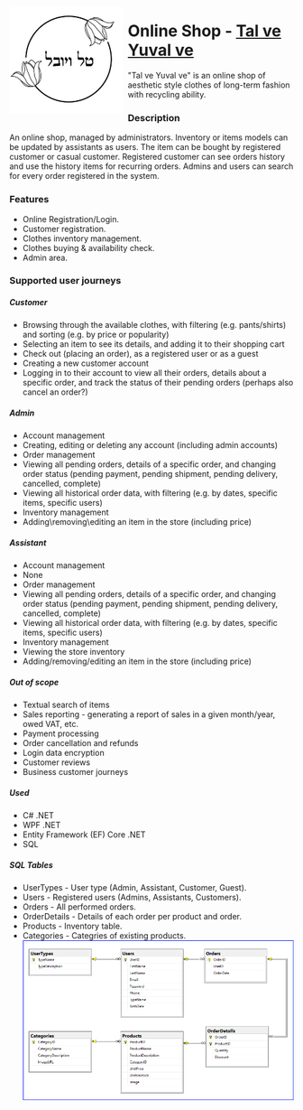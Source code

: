 <img src="https://github.com/VitoPhW/HackerU-Middle_Project-OnlineShop/blob/master/OnlineShop_Logo.jpg"
     alt="Project-Online Shop"
     width="200px"
     style="float: left; margin-right: 10px;" />

# Online Shop - [Tal ve Yuval ve](https://github.com/VitoPhW/HackerU-Middle_Project-OnlineShop)

"Tal ve Yuval ve" is an online shop of aesthetic style clothes of long-term fashion with recycling ability.

### Description
An online shop, managed by administrators. Inventory or items models can be updated by assistants as users. The item can be bought by registered customer or casual customer. Registered customer can see orders history and use the history items for recurring orders. Admins and users can search for every order registered in the system.

### Features
-	Online Registration/Login.
-	Customer registration.
-	Clothes inventory management.
-	Clothes buying & availability check.
-	Admin area.

### Supported user journeys
##### Customer
-	Browsing through the available clothes, with filtering (e.g. pants/shirts) and sorting (e.g. by price or popularity)
-	Selecting an item to see its details, and adding it to their shopping cart
-	Check out (placing an order), as a registered user or as a guest
-	Creating a new customer account
-	Logging in to their account to view all their orders, details about a specific order, and track the status of their pending orders (perhaps also cancel an order?)

##### Admin
-	Account management
-	Creating, editing or deleting any account (including admin accounts)
-	Order management
-	Viewing all pending orders, details of a specific order, and changing order status (pending payment, pending shipment, pending delivery, cancelled, complete)
-	Viewing all historical order data, with filtering (e.g. by dates, specific items, specific users)
-	Inventory management
-	Adding\removing\editing an item in the store (including price)

##### Assistant
-	Account management
-	None
-	Order management
-	Viewing all pending orders, details of a specific order, and changing order status (pending payment, pending shipment, pending delivery, cancelled, complete)
-	Viewing all historical order data, with filtering (e.g. by dates, specific items, specific users)
-	Inventory management
-	Viewing the store inventory
-	Adding/removing/editing an item in the store (including price)

##### Out of scope
-	Textual search of items 
-	Sales reporting - generating a report of sales in a given month/year, owed VAT, etc.
-	Payment processing
-	Order cancellation and refunds
-	Login data encryption
-	Customer reviews 
-	Business customer journeys


##### Used

-	C# .NET
-	WPF .NET
-	Entity Framework (EF) Core .NET
-	SQL

##### SQL Tables
-    UserTypes - User type (Admin, Assistant, Customer, Guest).
-    Users - Registered users (Admins, Assistants, Customers).
-    Orders - All performed orders.
-    OrderDetails - Details of each order per product and order.
-    Products - Inventory table.
-    Categories - Categries of existing products.
<img src="https://github.com/VitoPhW/HackerU-Middle_Project-OnlineShop/blob/master/OnlineShop_SQL-Diagram.png"
     alt="Online Shop - SQL Diagram"
     width="800px"
     style="float: left; margin-right: 10px;" />
